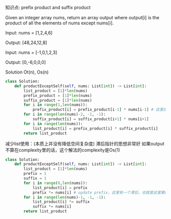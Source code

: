 知识点: prefix product and suffix product

Given an integer array nums, return an array output where output[i] is the product of all the elements of nums except nums[i].

Input: nums = [1,2,4,6]

Output: [48,24,12,8]

Input: nums = [-1,0,1,2,3]

Output: [0,-6,0,0,0]

Solution Ot(n), Os(n)
```python
class Solution:
    def productExceptSelf(self, nums: List[int]) -> List[int]:
        list_product = [1]*len(nums)
        prefix_product = [1]*len(nums)
        suffix_product = [1]*len(nums)
        for i in range(1,len(nums)):
            prefix_product[i] = prefix_product[i-1] * nums[i-1] # 这里后面的nums[i-1]很关键，一开始写成nums[i]了
        for i in range(len(nums)-2, -1, -1):
            suffix_product[i] = suffix_product[i+1] * nums[i+1]
        for i in range(len(nums)):
            list_product[i] = prefix_product[i] * suffix_product[i]
        return list_product
```

减少list使用：(本质上并没有降低空间复杂度) 滞后指针的思想非常好
如果output不算在complexity里的话，这个解法的complexity是Os(1)
```python
class Solution:
    def productExceptSelf(self, nums: List[int]) -> List[int]:
        list_product = [1]*len(nums)
        prefix = 1
        suffix = 1
        for i in range(0,len(nums)):
            list_product[i] = prefix
            prefix *= nums[i] # update prefix，这里有一个滞后，也就是这里算的prefix是用在下一次循环时计算的
        for i in range(len(nums)-1, -1, -1):
            list_product[i] *= suffix 
            suffix *= nums[i]
        return list_product

```
